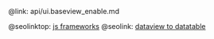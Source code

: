 @link: api/ui.baseview_enable.md

@seolinktop: [js frameworks](https://webix.com)
@seolink: [dataview to datatable](https://webix.com/widget/dataview/)